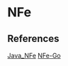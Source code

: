 # NFe 

## References

[Java_NFe](https://github.com/Samuel-Oliveira/Java_NFe/wiki)
[NFe-Go](https://github.com/webmaniabr/NFe-Go.git)
